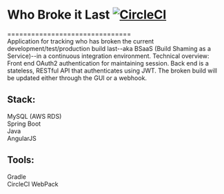 # Who Broke it Last [![CircleCI](https://circleci.com/gh/gardncl/whobrokeitlast.svg?style=shield)](https://circleci.com/gh/gardncl/whobrokeitlast)
===============================  
Application for tracking who has broken the current development/test/production build last--aka BSaaS (Build Shaming as a Service)--in a continuous integration environment. Technical overview: Front end OAuth2 authentication for maintaining session. Back end is a stateless, RESTful API that authenticates using JWT. The broken build will be updated either through the GUI or a webhook.

## Stack:  
MySQL (AWS RDS)  
Spring Boot  
Java   
AngularJS

## Tools:  
Gradle  
CircleCI
WebPack
